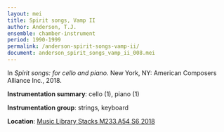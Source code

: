 ```yaml
---
layout: mei
title: Spirit songs, Vamp II
author: Anderson, T.J.
ensemble: chamber-instrument
period: 1990-1999
permalink: /anderson-spirit-songs-vamp-ii/
document: anderson_spirit_songs_vamp_ii_008.mei
---
```


In *Spirit songs: for cello and piano.* New York, NY: American Composers Alliance Inc., 2018.

**Instrumentation summary**: cello (1), piano (1)

**Instrumentation group**: strings, keyboard

**Location**: <a href="https://tufts-primo.hosted.exlibrisgroup.com/permalink/f/14dinuo/01TUN_ALMA21275315470003851" target="_blank">Music Library Stacks M233.A54 S6 2018</a>
